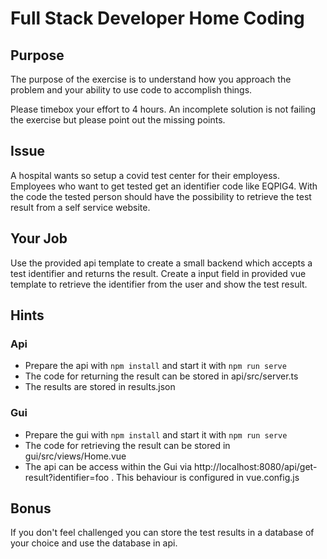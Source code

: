 # Full Stack Developer Home Coding

## Purpose

The purpose of the exercise is to understand how you approach the problem and your ability to use code to accomplish things.

Please timebox your effort to 4 hours. An incomplete solution is not failing the exercise but please point out the missing points.

## Issue

A hospital wants so setup a covid test center for their employess. Employees who want to get tested get an identifier code like EQPIG4. With the code the tested person should have the possibility to retrieve the test result from a self service website.

## Your Job

Use the provided api template to create a small backend which accepts a test identifier and returns the result. Create a input field in provided vue template to retrieve the identifier from the user and show the test result.

## Hints
### Api
* Prepare the api with `npm install` and start it with `npm run serve`
* The code for returning the result can be stored in api/src/server.ts
* The results are stored in results.json

### Gui
* Prepare the gui with `npm install` and start it with `npm run serve`
* The code for retrieving the result can be stored in gui/src/views/Home.vue
* The api can be access within the Gui via http://localhost:8080/api/get-result?identifier=foo . This behaviour is configured in vue.config.js

## Bonus
If you don't feel challenged you can store the test results in a database of your choice and use the database in api.
